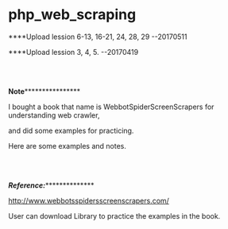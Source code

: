 # php_web_scraping


****Upload lession 6-13, 16-21, 24, 28, 29 --20170511

****Upload lession 3, 4, 5. --20170419


<br><br>

************************Note****************************************


I bought a book that name is WebbotSpiderScreenScrapers for understanding web crawler, 

and did some examples for practicing.


Here are some examples and notes. 



<br><br>

*************************Reference:***************************************



http://www.webbotsspidersscreenscrapers.com/

User can download Library to practice the examples in the book.

